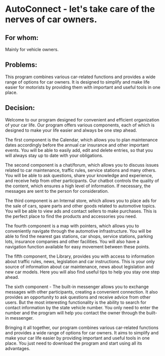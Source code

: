 # AutoConnect - let's take care of the nerves of car owners.
  ## For whom:
  Mainly for vehicle owners.
  ## Problems:
  This program combines various car-related functions and provides a wide range of options for car owners. It is designed to simplify and make life easier for motorists by providing them with important and useful tools in one place.
  ## Decision:
<p>Welcome to our program designed for convenient and efficient organization of your car life. Our program offers various components, each of which is designed to make your life easier and always be one step ahead.<p/>
<p>The first component is the Calendar, which allows you to plan maintenance dates accordingly before the annual car insurance and other important events. You will be able to easily add, edit and delete entries, so that you will always stay up to date with your obligations.
<p>The second component is a chat/forum, which allows you to discuss issues related to car maintenance, traffic rules, service stations and many others. You will be able to ask questions, share your knowledge and experience, and receive help from other participants. Our chatbot controls the quality of the content, which ensures a high level of information. If necessary, the messages are sent to the person for consideration.<p/>
<p>The third component is an Internal store, which allows you to place ads for the sale of cars, spare parts and other goods related to automotive topics. You will be able to view ads and contact sellers to make purchases. This is the perfect place to find the products and accessories you need.<p/>
<p>The fourth component is a map with pointers, which allows you to conveniently navigate through the automotive infrastructure. You will be able to find the nearest gas stations, car shops, service stations, parking lots, insurance companies and other facilities. You will also have a navigation function available for easy movement between these points.<p/>
<p>The fifth component, the Library, provides you with access to information about traffic rules, news, legislation and car instructions. This is your only source of information about car maintenance, news about legislation and new car models. Here you will also find useful tips to help you stay one step ahead.<p/>
<p>The sixth component - The built-in messenger allows you to exchange messages with other participants, creating a convenient connection. It also provides an opportunity to ask questions and receive advice from other users. But the most interesting functionality is the ability to search for contact information by the state vehicle number. You only need to enter the number and the program will help you contact the owner through the built-in messenger.<p/>
<p>Bringing it all together, our program combines various car-related functions and provides a wide range of options for car owners. It aims to simplify and make your car life easier by providing important and useful tools in one place. You just need to download the program and start using all its advantages.<p/>
